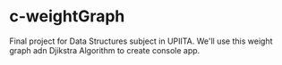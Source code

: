 # c-weightGraph

Final project for Data Structures subject in UPIITA. We'll use this weight graph adn Djikstra Algorithm to create console app.